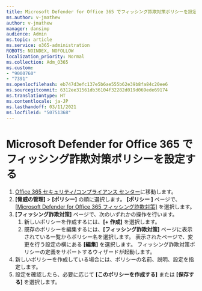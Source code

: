 ```yaml
---
title: Microsoft Defender for Office 365 でフィッシング詐欺対策ポリシーを設定する
ms.author: v-jmathew
author: v-jmathew
manager: dansimp
audience: Admin
ms.topic: article
ms.service: o365-administration
ROBOTS: NOINDEX, NOFOLLOW
localization_priority: Normal
ms.collection: Adm_O365
ms.custom:
- "9000760"
- "7391"
ms.openlocfilehash: eb747d3efc137e5b6ae555b62e39b8fa84c20ee6
ms.sourcegitcommit: 6312ee31561db36104f32282d019d069ede69174
ms.translationtype: HT
ms.contentlocale: ja-JP
ms.lasthandoff: 03/11/2021
ms.locfileid: "50751368"
---
```

# <a name="set-up-anti-phishing-policies-in-microsoft-defender-for-office-365"></a>Microsoft Defender for Office 365 でフィッシング詐欺対策ポリシーを設定する

1. [Office 365 セキュリティ/コンプライアンス センター](https://go.microsoft.com/fwlink/p/?linkid=2077143)に移動します。
2. **[脅威の管理]** > **[ポリシー]** の順に選択します。 **[ポリシー ]** ページで、[[Microsoft Defender for Office 365 フィッシング詐欺対策]](https://go.microsoft.com/fwlink/?linkid=2101369) を選択します。
3. **[フィッシング詐欺対策]** ページで、次のいずれかの操作を行います。
    1. 新しいポリシーを作成するには、**[+ 作成]** を選択します。
    1. 既存のポリシーを編集するには、**[フィッシング詐欺対策]** ページに表示されている一覧からポリシー名を選択します。 表示されたページで、変更を行う設定の横にある **[編集]** を選択します。 フィッシング詐欺対策ポリシーの定義をサポートするウィザードが起動します。
4. 新しいポリシーを作成している場合には、ポリシーの名前、説明、設定を指定します。
5. 設定を確認したら、必要に応じて **[このポリシーを作成する]** または **[保存する]** を選択します。
